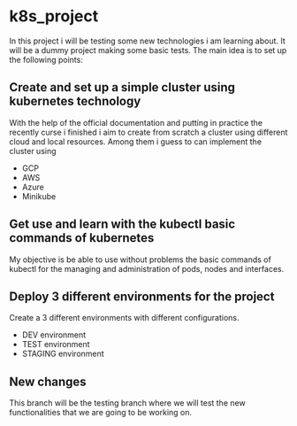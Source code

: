 # k8s_project

In this project i will be testing some new technologies i am learning about.
It will be a dummy project making some basic tests.
The main idea is to set up the following points:

## Create and set up a simple cluster using kubernetes technology
With the help of the official documentation and putting in practice the recently curse i finished i aim to create from scratch a cluster using different cloud and local resources.
Among them i guess to can implement the cluster using
- GCP
- AWS
- Azure
- Minikube

## Get use and learn with the kubectl basic commands of kubernetes
My objective is be able to use without problems the basic commands of kubectl for the managing and administration of pods, nodes and interfaces.

## Deploy 3 different environments for the project
Create a 3 different environments with different configurations.
- DEV environment
- TEST environment
- STAGING environment

## New changes
This branch will be the testing branch where we will test the new functionalities that we are going to be working on.